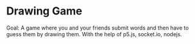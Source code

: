 # Drawing Game

Goal: A game where you and your friends submit words and then have to guess them by drawing them. With the help of p5.js, socket.io, nodejs.

